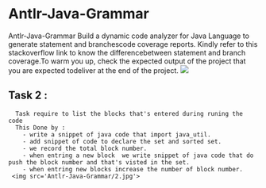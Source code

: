 # Antlr-Java-Grammar
Antlr-Java-Grammar
Build a dynamic code analyzer for Java Language to generate statement and branchescode coverage reports. Kindly refer to this stackoverflow link to know the differencebetween statement and branch coverage.To warm you up, check the expected output of the project that you are expected todeliver at the end of the project.
   <img src='Antlr-Java-Grammar/1.jpg'>
## Task 2 : 
   
      Task require to list the blocks that's entered during runing the code 
      This Done by :
        - write a snippet of java code that import java_util.
        - add snippet of code to declare the set and sorted set.
        - we record the total block number.
        - when entring a new block  we write snippet of java code that do push the block number and that's visted in the set.
        - when entring new blocks increase the number of block number.
     <img src='Antlr-Java-Grammar/2.jpg'>
       
    
